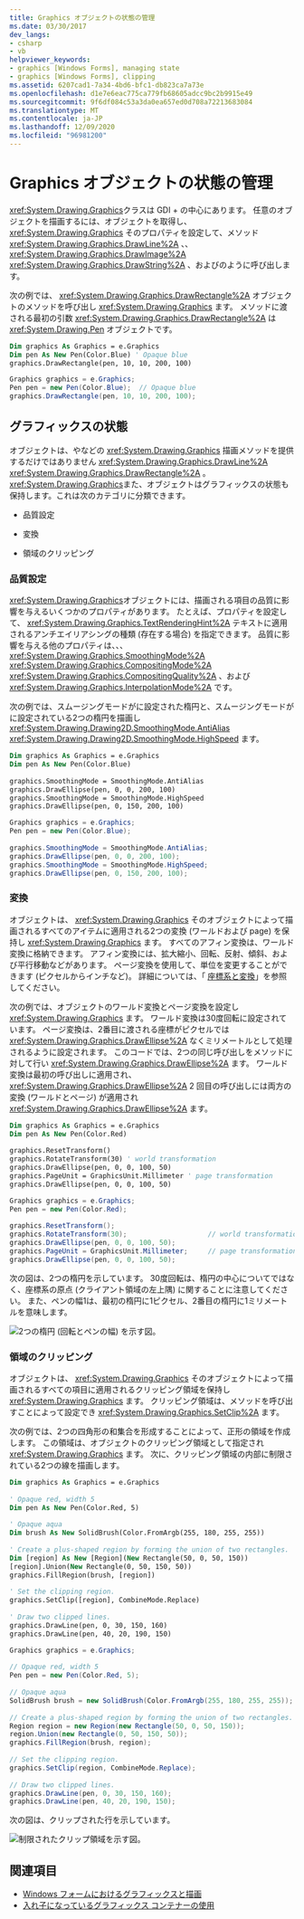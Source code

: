 ```yaml
---
title: Graphics オブジェクトの状態の管理
ms.date: 03/30/2017
dev_langs:
- csharp
- vb
helpviewer_keywords:
- graphics [Windows Forms], managing state
- graphics [Windows Forms], clipping
ms.assetid: 6207cad1-7a34-4bd6-bfc1-db823ca7a73e
ms.openlocfilehash: d1e7e6eac775ca779fb68605adcc9bc2b9915e49
ms.sourcegitcommit: 9f6df084c53a3da0ea657ed0d708a72213683084
ms.translationtype: MT
ms.contentlocale: ja-JP
ms.lasthandoff: 12/09/2020
ms.locfileid: "96981200"
---
```

# <a name="managing-the-state-of-a-graphics-object"></a>Graphics オブジェクトの状態の管理
<xref:System.Drawing.Graphics>クラスは GDI + の中心にあります。 任意のオブジェクトを描画するには、オブジェクトを取得し、 <xref:System.Drawing.Graphics> そのプロパティを設定して、メソッド <xref:System.Drawing.Graphics.DrawLine%2A> 、、 <xref:System.Drawing.Graphics.DrawImage%2A> <xref:System.Drawing.Graphics.DrawString%2A> 、およびのように呼び出します。  
  
 次の例では、 <xref:System.Drawing.Graphics.DrawRectangle%2A> オブジェクトのメソッドを呼び出し <xref:System.Drawing.Graphics> ます。 メソッドに渡される最初の引数 <xref:System.Drawing.Graphics.DrawRectangle%2A> は <xref:System.Drawing.Pen> オブジェクトです。  
  
```vb  
Dim graphics As Graphics = e.Graphics  
Dim pen As New Pen(Color.Blue) ' Opaque blue  
graphics.DrawRectangle(pen, 10, 10, 200, 100)  
```  
  
```csharp  
Graphics graphics = e.Graphics;  
Pen pen = new Pen(Color.Blue);  // Opaque blue  
graphics.DrawRectangle(pen, 10, 10, 200, 100);  
```  
  
## <a name="graphics-state"></a>グラフィックスの状態  
 オブジェクトは、やなどの <xref:System.Drawing.Graphics> 描画メソッドを提供するだけではありません <xref:System.Drawing.Graphics.DrawLine%2A> <xref:System.Drawing.Graphics.DrawRectangle%2A> 。 <xref:System.Drawing.Graphics>また、オブジェクトはグラフィックスの状態も保持します。これは次のカテゴリに分類できます。  
  
- 品質設定  
  
- 変換  
  
- 領域のクリッピング  
  
### <a name="quality-settings"></a>品質設定  
 <xref:System.Drawing.Graphics>オブジェクトには、描画される項目の品質に影響を与えるいくつかのプロパティがあります。 たとえば、プロパティを設定して、 <xref:System.Drawing.Graphics.TextRenderingHint%2A> テキストに適用されるアンチエイリアシングの種類 (存在する場合) を指定できます。 品質に影響を与える他のプロパティは、、、 <xref:System.Drawing.Graphics.SmoothingMode%2A> <xref:System.Drawing.Graphics.CompositingMode%2A> <xref:System.Drawing.Graphics.CompositingQuality%2A> 、および <xref:System.Drawing.Graphics.InterpolationMode%2A> です。  
  
 次の例では、スムージングモードがに設定された楕円と、スムージングモードがに設定されている2つの楕円を描画し <xref:System.Drawing.Drawing2D.SmoothingMode.AntiAlias> <xref:System.Drawing.Drawing2D.SmoothingMode.HighSpeed> ます。  
  
```vb  
Dim graphics As Graphics = e.Graphics  
Dim pen As New Pen(Color.Blue)  
  
graphics.SmoothingMode = SmoothingMode.AntiAlias  
graphics.DrawEllipse(pen, 0, 0, 200, 100)  
graphics.SmoothingMode = SmoothingMode.HighSpeed  
graphics.DrawEllipse(pen, 0, 150, 200, 100)  
```  
  
```csharp  
Graphics graphics = e.Graphics;  
Pen pen = new Pen(Color.Blue);  
  
graphics.SmoothingMode = SmoothingMode.AntiAlias;  
graphics.DrawEllipse(pen, 0, 0, 200, 100);  
graphics.SmoothingMode = SmoothingMode.HighSpeed;  
graphics.DrawEllipse(pen, 0, 150, 200, 100);  
```  
  
### <a name="transformations"></a>変換  
 オブジェクトは、 <xref:System.Drawing.Graphics> そのオブジェクトによって描画されるすべてのアイテムに適用される2つの変換 (ワールドおよび page) を保持し <xref:System.Drawing.Graphics> ます。 すべてのアフィン変換は、ワールド変換に格納できます。 アフィン変換には、拡大縮小、回転、反射、傾斜、および平行移動などがあります。 ページ変換を使用して、単位を変更することができます (ピクセルからインチなど)。 詳細については、「 [座標系と変換](coordinate-systems-and-transformations.md)」を参照してください。  
  
 次の例では、オブジェクトのワールド変換とページ変換を設定し <xref:System.Drawing.Graphics> ます。 ワールド変換は30度回転に設定されています。 ページ変換は、2番目に渡される座標がピクセルでは <xref:System.Drawing.Graphics.DrawEllipse%2A> なくミリメートルとして処理されるように設定されます。 このコードでは、2つの同じ呼び出しをメソッドに対して行い <xref:System.Drawing.Graphics.DrawEllipse%2A> ます。 ワールド変換は最初の呼び出しに適用され、 <xref:System.Drawing.Graphics.DrawEllipse%2A> 2 回目の呼び出しには両方の変換 (ワールドとページ) が適用され <xref:System.Drawing.Graphics.DrawEllipse%2A> ます。  
  
```vb  
Dim graphics As Graphics = e.Graphics  
Dim pen As New Pen(Color.Red)  
  
graphics.ResetTransform()  
graphics.RotateTransform(30) ' world transformation  
graphics.DrawEllipse(pen, 0, 0, 100, 50)  
graphics.PageUnit = GraphicsUnit.Millimeter ' page transformation  
graphics.DrawEllipse(pen, 0, 0, 100, 50)  
```  
  
```csharp  
Graphics graphics = e.Graphics;  
Pen pen = new Pen(Color.Red);
  
graphics.ResetTransform();  
graphics.RotateTransform(30);                    // world transformation  
graphics.DrawEllipse(pen, 0, 0, 100, 50);  
graphics.PageUnit = GraphicsUnit.Millimeter;     // page transformation  
graphics.DrawEllipse(pen, 0, 0, 100, 50);  
```  
  
 次の図は、2つの楕円を示しています。 30度回転は、楕円の中心についてではなく、座標系の原点 (クライアント領域の左上隅) に関することに注意してください。 また、ペンの幅1は、最初の楕円に1ピクセル、2番目の楕円に1ミリメートルを意味します。  
  
 ![2つの楕円 (回転とペンの幅) を示す図。](./media/managing-the-state-of-a-graphics-object/set-rotation-pen-width-drawellipse-method.png)  
  
### <a name="clipping-region"></a>領域のクリッピング  
 オブジェクトは、 <xref:System.Drawing.Graphics> そのオブジェクトによって描画されるすべての項目に適用されるクリッピング領域を保持し <xref:System.Drawing.Graphics> ます。 クリッピング領域は、メソッドを呼び出すことによって設定でき <xref:System.Drawing.Graphics.SetClip%2A> ます。  
  
 次の例では、2つの四角形の和集合を形成することによって、正形の領域を作成します。 この領域は、オブジェクトのクリッピング領域として指定され <xref:System.Drawing.Graphics> ます。 次に、クリッピング領域の内部に制限されている2つの線を描画します。  
  
```vb  
Dim graphics As Graphics = e.Graphics  
  
' Opaque red, width 5  
Dim pen As New Pen(Color.Red, 5)  
  
' Opaque aqua  
Dim brush As New SolidBrush(Color.FromArgb(255, 180, 255, 255))  
  
' Create a plus-shaped region by forming the union of two rectangles.  
Dim [region] As New [Region](New Rectangle(50, 0, 50, 150))  
[region].Union(New Rectangle(0, 50, 150, 50))  
graphics.FillRegion(brush, [region])  
  
' Set the clipping region.  
graphics.SetClip([region], CombineMode.Replace)  
  
' Draw two clipped lines.  
graphics.DrawLine(pen, 0, 30, 150, 160)  
graphics.DrawLine(pen, 40, 20, 190, 150)  
```  
  
```csharp  
Graphics graphics = e.Graphics;  
  
// Opaque red, width 5  
Pen pen = new Pen(Color.Red, 5);
  
// Opaque aqua  
SolidBrush brush = new SolidBrush(Color.FromArgb(255, 180, 255, 255));
  
// Create a plus-shaped region by forming the union of two rectangles.  
Region region = new Region(new Rectangle(50, 0, 50, 150));  
region.Union(new Rectangle(0, 50, 150, 50));  
graphics.FillRegion(brush, region);  
  
// Set the clipping region.  
graphics.SetClip(region, CombineMode.Replace);  
  
// Draw two clipped lines.  
graphics.DrawLine(pen, 0, 30, 150, 160);  
graphics.DrawLine(pen, 40, 20, 190, 150);  
```  
  
 次の図は、クリップされた行を示しています。  
  
 ![制限されたクリップ領域を示す図。](./media/managing-the-state-of-a-graphics-object/set-clipping-region-setclip-method.png)  
  
## <a name="see-also"></a>関連項目

- [Windows フォームにおけるグラフィックスと描画](graphics-and-drawing-in-windows-forms.md)
- [入れ子になっているグラフィックス コンテナーの使用](using-nested-graphics-containers.md)
